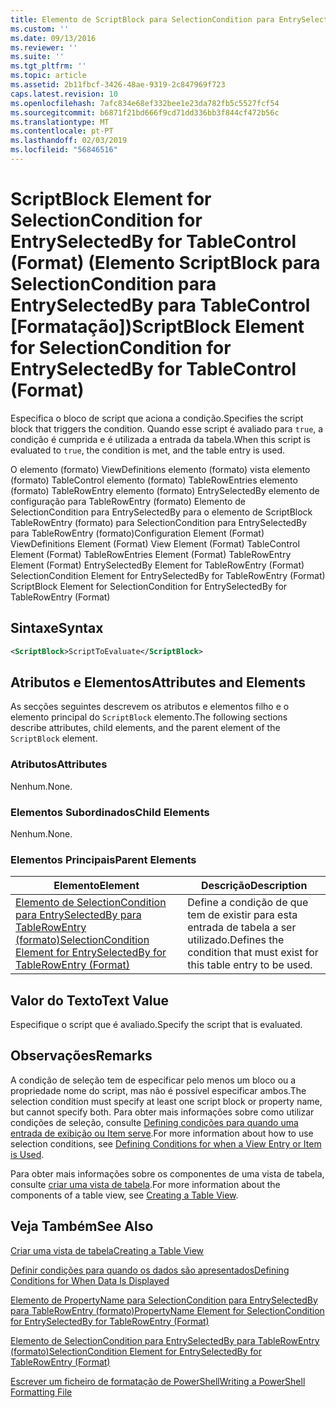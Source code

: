 ```yaml
---
title: Elemento de ScriptBlock para SelectionCondition para EntrySelectedBy para TableControl (formato) | Documentos da Microsoft
ms.custom: ''
ms.date: 09/13/2016
ms.reviewer: ''
ms.suite: ''
ms.tgt_pltfrm: ''
ms.topic: article
ms.assetid: 2b11fbcf-3426-48ae-9319-2c847969f723
caps.latest.revision: 10
ms.openlocfilehash: 7afc834e68ef332bee1e23da782fb5c5527fcf54
ms.sourcegitcommit: b6871f21bd666f9cd71dd336bb3f844cf472b56c
ms.translationtype: MT
ms.contentlocale: pt-PT
ms.lasthandoff: 02/03/2019
ms.locfileid: "56846516"
---
```

# <a name="scriptblock-element-for-selectioncondition-for-entryselectedby-for-tablecontrol-format"></a><span data-ttu-id="a1b48-102">ScriptBlock Element for SelectionCondition for EntrySelectedBy for TableControl (Format) (Elemento ScriptBlock para SelectionCondition para EntrySelectedBy para TableControl [Formatação])</span><span class="sxs-lookup"><span data-stu-id="a1b48-102">ScriptBlock Element for SelectionCondition for EntrySelectedBy for TableControl (Format)</span></span>

<span data-ttu-id="a1b48-103">Especifica o bloco de script que aciona a condição.</span><span class="sxs-lookup"><span data-stu-id="a1b48-103">Specifies the script block that triggers the condition.</span></span> <span data-ttu-id="a1b48-104">Quando esse script é avaliado para `true`, a condição é cumprida e é utilizada a entrada da tabela.</span><span class="sxs-lookup"><span data-stu-id="a1b48-104">When this script is evaluated to `true`, the condition is met, and the table entry is used.</span></span>

<span data-ttu-id="a1b48-105">O elemento (formato) ViewDefinitions elemento (formato) vista elemento (formato) TableControl elemento (formato) TableRowEntries elemento (formato) TableRowEntry elemento (formato) EntrySelectedBy elemento de configuração para TableRowEntry (formato) Elemento de SelectionCondition para EntrySelectedBy para o elemento de ScriptBlock TableRowEntry (formato) para SelectionCondition para EntrySelectedBy para TableRowEntry (formato)</span><span class="sxs-lookup"><span data-stu-id="a1b48-105">Configuration Element (Format) ViewDefinitions Element (Format) View Element (Format) TableControl Element (Format) TableRowEntries Element (Format) TableRowEntry Element (Format) EntrySelectedBy Element for TableRowEntry (Format) SelectionCondition Element for EntrySelectedBy for TableRowEntry (Format) ScriptBlock Element for SelectionCondition for EntrySelectedBy for TableRowEntry (Format)</span></span>

## <a name="syntax"></a><span data-ttu-id="a1b48-106">Sintaxe</span><span class="sxs-lookup"><span data-stu-id="a1b48-106">Syntax</span></span>

```xml
<ScriptBlock>ScriptToEvaluate</ScriptBlock>
```

## <a name="attributes-and-elements"></a><span data-ttu-id="a1b48-107">Atributos e Elementos</span><span class="sxs-lookup"><span data-stu-id="a1b48-107">Attributes and Elements</span></span>

<span data-ttu-id="a1b48-108">As secções seguintes descrevem os atributos e elementos filho e o elemento principal do `ScriptBlock` elemento.</span><span class="sxs-lookup"><span data-stu-id="a1b48-108">The following sections describe attributes, child elements, and the parent element of the `ScriptBlock` element.</span></span>

### <a name="attributes"></a><span data-ttu-id="a1b48-109">Atributos</span><span class="sxs-lookup"><span data-stu-id="a1b48-109">Attributes</span></span>

<span data-ttu-id="a1b48-110">Nenhum.</span><span class="sxs-lookup"><span data-stu-id="a1b48-110">None.</span></span>

### <a name="child-elements"></a><span data-ttu-id="a1b48-111">Elementos Subordinados</span><span class="sxs-lookup"><span data-stu-id="a1b48-111">Child Elements</span></span>

<span data-ttu-id="a1b48-112">Nenhum.</span><span class="sxs-lookup"><span data-stu-id="a1b48-112">None.</span></span>

### <a name="parent-elements"></a><span data-ttu-id="a1b48-113">Elementos Principais</span><span class="sxs-lookup"><span data-stu-id="a1b48-113">Parent Elements</span></span>

|<span data-ttu-id="a1b48-114">Elemento</span><span class="sxs-lookup"><span data-stu-id="a1b48-114">Element</span></span>|<span data-ttu-id="a1b48-115">Descrição</span><span class="sxs-lookup"><span data-stu-id="a1b48-115">Description</span></span>|
|-------------|-----------------|
|[<span data-ttu-id="a1b48-116">Elemento de SelectionCondition para EntrySelectedBy para TableRowEntry (formato)</span><span class="sxs-lookup"><span data-stu-id="a1b48-116">SelectionCondition Element for EntrySelectedBy for TableRowEntry (Format)</span></span>](./selectioncondition-element-for-entryselectedby-for-tablecontrol-format.md)|<span data-ttu-id="a1b48-117">Define a condição de que tem de existir para esta entrada de tabela a ser utilizado.</span><span class="sxs-lookup"><span data-stu-id="a1b48-117">Defines the condition that must exist for this table entry to be used.</span></span>|

## <a name="text-value"></a><span data-ttu-id="a1b48-118">Valor do Texto</span><span class="sxs-lookup"><span data-stu-id="a1b48-118">Text Value</span></span>

<span data-ttu-id="a1b48-119">Especifique o script que é avaliado.</span><span class="sxs-lookup"><span data-stu-id="a1b48-119">Specify the script that is evaluated.</span></span>

## <a name="remarks"></a><span data-ttu-id="a1b48-120">Observações</span><span class="sxs-lookup"><span data-stu-id="a1b48-120">Remarks</span></span>

<span data-ttu-id="a1b48-121">A condição de seleção tem de especificar pelo menos um bloco ou a propriedade nome do script, mas não é possível especificar ambos.</span><span class="sxs-lookup"><span data-stu-id="a1b48-121">The selection condition must specify at least one script block or property name, but cannot specify both.</span></span> <span data-ttu-id="a1b48-122">Para obter mais informações sobre como utilizar condições de seleção, consulte [Defining condições para quando uma entrada de exibição ou Item serve](./defining-conditions-for-displaying-data.md).</span><span class="sxs-lookup"><span data-stu-id="a1b48-122">For more information about how to use selection conditions, see [Defining Conditions for when a View Entry or Item is Used](./defining-conditions-for-displaying-data.md).</span></span>

<span data-ttu-id="a1b48-123">Para obter mais informações sobre os componentes de uma vista de tabela, consulte [criar uma vista de tabela](./creating-a-table-view.md).</span><span class="sxs-lookup"><span data-stu-id="a1b48-123">For more information about the components of a table view, see [Creating a Table View](./creating-a-table-view.md).</span></span>

## <a name="see-also"></a><span data-ttu-id="a1b48-124">Veja Também</span><span class="sxs-lookup"><span data-stu-id="a1b48-124">See Also</span></span>

[<span data-ttu-id="a1b48-125">Criar uma vista de tabela</span><span class="sxs-lookup"><span data-stu-id="a1b48-125">Creating a Table View</span></span>](./creating-a-table-view.md)

[<span data-ttu-id="a1b48-126">Definir condições para quando os dados são apresentados</span><span class="sxs-lookup"><span data-stu-id="a1b48-126">Defining Conditions for When Data Is Displayed</span></span>](./defining-conditions-for-displaying-data.md)

[<span data-ttu-id="a1b48-127">Elemento de PropertyName para SelectionCondition para EntrySelectedBy para TableRowEntry (formato)</span><span class="sxs-lookup"><span data-stu-id="a1b48-127">PropertyName Element for SelectionCondition for EntrySelectedBy for TableRowEntry (Format)</span></span>](./propertyname-element-for-selectioncondition-for-entryselectedby-for-tablerowentry-format.md)

[<span data-ttu-id="a1b48-128">Elemento de SelectionCondition para EntrySelectedBy para TableRowEntry (formato)</span><span class="sxs-lookup"><span data-stu-id="a1b48-128">SelectionCondition Element for EntrySelectedBy for TableRowEntry (Format)</span></span>](./selectioncondition-element-for-entryselectedby-for-tablecontrol-format.md)

[<span data-ttu-id="a1b48-129">Escrever um ficheiro de formatação de PowerShell</span><span class="sxs-lookup"><span data-stu-id="a1b48-129">Writing a PowerShell Formatting File</span></span>](./writing-a-powershell-formatting-file.md)
